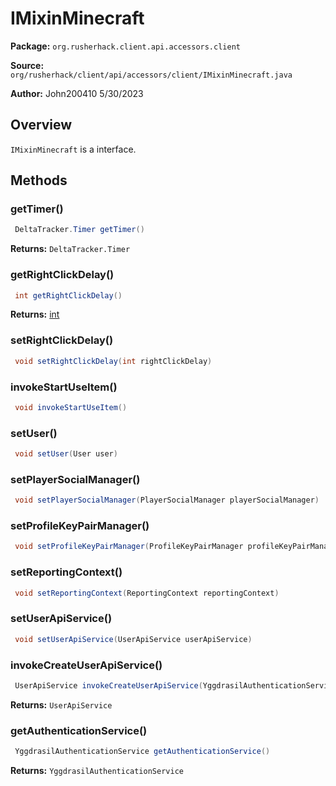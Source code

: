 # IMixinMinecraft

**Package:** `org.rusherhack.client.api.accessors.client`

**Source:** `org/rusherhack/client/api/accessors/client/IMixinMinecraft.java`

**Author:** John200410 5/30/2023



## Overview

`IMixinMinecraft` is a interface.

## Methods

### getTimer()

```java
 DeltaTracker.Timer getTimer()
```

**Returns:** `DeltaTracker.Timer`

### getRightClickDelay()

```java
 int getRightClickDelay()
```

**Returns:** [int](https://docs.oracle.com/en/java/javase/21/docs/api/java.base/java/lang/Integer.html)

### setRightClickDelay()

```java
 void setRightClickDelay(int rightClickDelay)
```

### invokeStartUseItem()

```java
 void invokeStartUseItem()
```

### setUser()

```java
 void setUser(User user)
```

### setPlayerSocialManager()

```java
 void setPlayerSocialManager(PlayerSocialManager playerSocialManager)
```

### setProfileKeyPairManager()

```java
 void setProfileKeyPairManager(ProfileKeyPairManager profileKeyPairManager)
```

### setReportingContext()

```java
 void setReportingContext(ReportingContext reportingContext)
```

### setUserApiService()

```java
 void setUserApiService(UserApiService userApiService)
```

### invokeCreateUserApiService()

```java
 UserApiService invokeCreateUserApiService(YggdrasilAuthenticationService yggdrasilAuthenticationService, GameConfig gameConfig)
```

**Returns:** `UserApiService`

### getAuthenticationService()

```java
 YggdrasilAuthenticationService getAuthenticationService()
```

**Returns:** `YggdrasilAuthenticationService`

